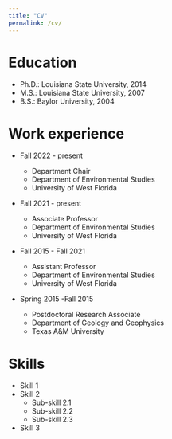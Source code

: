```yaml
---
title: "CV"
permalink: /cv/
---
```


Education
======
* Ph.D.: Louisiana State University, 2014
* M.S.: Louisiana State University, 2007
* B.S.: Baylor University, 2004


Work experience
======
- Fall 2022 - present
  - Department Chair
  - Department of Environmental Studies
  - University of West Florida

- Fall 2021 - present
  - Associate Professor
  - Department of Environmental Studies
  - University of West Florida

- Fall 2015 - Fall 2021
  - Assistant Professor
  - Department of Environmental Studies
  - University of West Florida

- Spring 2015 -Fall 2015
  - Postdoctoral Research Associate
  - Department of Geology and Geophysics
  - Texas A&M University
  
  
Skills
======
* Skill 1
* Skill 2
  * Sub-skill 2.1
  * Sub-skill 2.2
  * Sub-skill 2.3
* Skill 3


